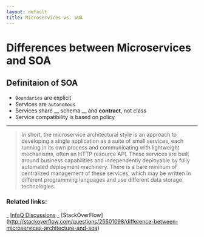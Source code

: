 ```yaml
---
layout: default
title: Microservices vs. SOA
---
```


# Differences between Microservices and SOA

## Definitaion of SOA

- `Boundaries` are explicit
- Services are `autonomous`
- Services share __ schema __ and **contract**, not class
- Service compatibility is based on policy

---

> In short, the microservice architectural style is an approach to developing a single application as a suite of small services, each running in its own process and communicating with lightweight mechanisms, often an HTTP resource API. These services are built around business capabilities and independently deployable by fully automated deployment machinery. There is a bare mininum of centralized management of these services, which may be written in different programming languages and use different data storage technologies.




### Related links:

_ [InfoQ Discussions](https://www.infoq.com/news/2015/12/soa-v-microservices)
_ [StackOverFlow] (http://stackoverflow.com/questions/25501098/difference-between-microservices-architecture-and-soa)
